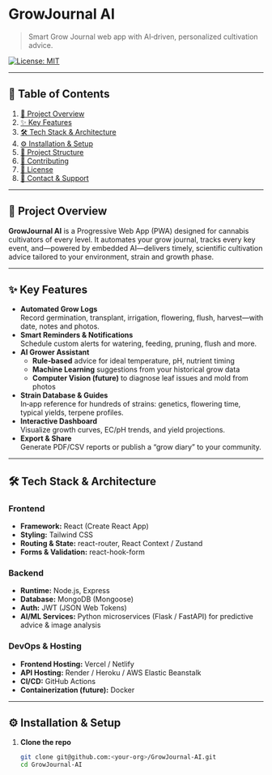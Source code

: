 # GrowJournal AI

> Smart Grow Journal web app with AI‑driven, personalized cultivation advice.

[![License: MIT](https://img.shields.io/badge/License-MIT-blue.svg)](#license)  

---

## 📖 Table of Contents

1. [🚀 Project Overview](#-project-overview)  
2. [✨ Key Features](#-key-features)  
3. [🛠 Tech Stack & Architecture](#-tech-stack--architecture)  
4. [⚙️ Installation & Setup](#️-installation--setup)  
5. [📂 Project Structure](#-project-structure)  
6. [🤝 Contributing](#-contributing)  
7. [📄 License](#-license)  
8. [👤 Contact & Support](#-contact--support)  

---

## 🚀 Project Overview

**GrowJournal AI** is a Progressive Web App (PWA) designed for cannabis cultivators of every level. It automates your grow journal, tracks every key event, and—powered by embedded AI—delivers timely, scientific cultivation advice tailored to your environment, strain and growth phase.

---

## ✨ Key Features

- **Automated Grow Logs**  
  Record germination, transplant, irrigation, flowering, flush, harvest—with date, notes and photos.  
- **Smart Reminders & Notifications**  
  Schedule custom alerts for watering, feeding, pruning, flush and more.  
- **AI Grower Assistant**  
  - **Rule‑based** advice for ideal temperature, pH, nutrient timing  
  - **Machine Learning** suggestions from your historical grow data  
  - **Computer Vision (future)** to diagnose leaf issues and mold from photos  
- **Strain Database & Guides**  
  In‑app reference for hundreds of strains: genetics, flowering time, typical yields, terpene profiles.  
- **Interactive Dashboard**  
  Visualize growth curves, EC/pH trends, and yield projections.  
- **Export & Share**  
  Generate PDF/CSV reports or publish a “grow diary” to your community.  

---

## 🛠 Tech Stack & Architecture

### Frontend  
- **Framework:** React (Create React App)  
- **Styling:** Tailwind CSS  
- **Routing & State:** react-router, React Context / Zustand  
- **Forms & Validation:** react-hook-form  

### Backend  
- **Runtime:** Node.js, Express  
- **Database:** MongoDB (Mongoose)  
- **Auth:** JWT (JSON Web Tokens)  
- **AI/ML Services:** Python microservices (Flask / FastAPI) for predictive advice & image analysis  

### DevOps & Hosting  
- **Frontend Hosting:** Vercel / Netlify  
- **API Hosting:** Render / Heroku / AWS Elastic Beanstalk  
- **CI/CD:** GitHub Actions  
- **Containerization (future):** Docker  

---

## ⚙️ Installation & Setup

1. **Clone the repo**  
   ```bash
   git clone git@github.com:<your-org>/GrowJournal-AI.git
   cd GrowJournal-AI
